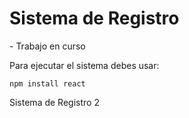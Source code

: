 <h1> Sistema de Registro </h1>
- Trabajo en curso

Para ejecutar el sistema debes usar:

```npm install react```

Sistema de Registro 2
